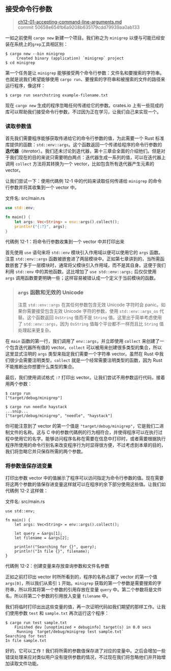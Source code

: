 ## 接受命令行参数

> [ch12-01-accepting-command-line-arguments.md](https://github.com/rust-lang/book/blob/master/second-edition/src/ch12-01-accepting-command-line-arguments.md)
> <br>
> commit 50658e654fb6a9208b635179cdd79939aa0ab133

一如之前使用 `cargo new` 新建一个项目。我们称之为 `minigrep` 以便与可能已经安装在系统上的`grep`工具相区别：

```text
$ cargo new --bin minigrep
     Created binary (application) `minigrep` project
$ cd minigrep
```

第一个任务是让 `minigrep` 能够接受两个命令行参数：文件名和要搜索的字符串。也就是说我们希望能够使用 `cargo run`、要搜索的字符串和被搜索的文件的路径来运行程序，像这样：

```text
$ cargo run searchstring example-filename.txt
```

现在 `cargo new` 生成的程序忽略任何传递给它的参数。crates.io 上有一些现成的库可以帮助我们接受命令行参数，不过因为正在学习，让我们自己来实现一个。

### 读取参数值

首先我们需要程序能够获取传递给它的命令行参数的值，为此需要一个 Rust 标准库提供的函数：`std::env::args`。这个函数返回一个传递给程序的命令行参数的 **迭代器**（*iterator*）。我们还未讨论到迭代器，第十三章会全面的介绍他们。但是对于我们现在的目的来说只需要明白两点：迭代器生成一系列的值，可以在迭代器上调用 `collect` 方法将其转换为一个 vector，比如包含所有迭代器产生元素的 vector。

让我们尝试一下：使用代碼例 12-1 中的代码来读取任何传递给 `minigrep` 的命令行参数并将其收集到一个 vector 中。

<span class="filename">文件名: src/main.rs</span>

```rust
use std::env;

fn main() {
    let args: Vec<String> = env::args().collect();
    println!("{:?}", args);
}
```

代碼例 12-1：将命令行参数收集到一个 vector 中并打印出来

首先使用 `use` 语句来将 `std::env` 模块引入作用域以便可以使用它的 `args` 函数。注意 `std::env::args` 函数被嵌套进了两层模块中。正如第七章讲到的，当所需函数嵌套了多于一层模块时，通常将父模块引入作用域，而不是其自身。这便于我们利用 `std::env` 中的其他函数。这比增加了 `use std::env::args;` 后仅仅使用 `args` 调用函数要更明确一些；这样容易被错认成一个定义于当前模块的函数。

> ### `args` 函数和无效的 Unicode
>
> 注意 `std::env::args` 在其任何参数包含无效 Unicode 字符时会 panic。如果你需要接受包含无效 Unicode 字符的参数，使用 `std::env::args_os` 代替。这个函数返回 `OsString` 值而不是 `String` 值。这里出于简单考虑使用了 `std::env::args`，因为 `OsString` 值每个平台都不一样而且比 `String` 值处理起来更复杂。

在 `main` 函数的第一行，我们调用了 `env::args`，并立即使用 `collect` 来创建了一个包含迭代器所有值的 vector。`collect` 可以被用来创建很多类型的集合，所以这里显式注明的 `args` 类型来指定我们需要一个字符串 vector。虽然在 Rust 中我们很少会需要注明类型，`collect` 就是一个经常需要注明类型的函数，因为 Rust 不能推断出你想要什么类型的集合。

最后，我们使用调试格式 `:?` 打印出 vector。让我们尝试不用参数运行代码，接着用两个参数：

```text
$ cargo run
["target/debug/minigrep"]

$ cargo run needle haystack
...snip...
["target/debug/minigrep", "needle", "haystack"]
```

你可能注意到了 vector 的第一个值是 `"target/debug/minigrep"`，它是我们二进制文件的名称。这与 C 中的参数代碼例的行为相符合，并使得程序可以在执行过程中使用它的名字。能够访问程序名称在需要在信息中打印时，或者需要根据执行程序所使用的命令行别名来改变程序行为时显得很方便，不过考虑到本章的目的，我们将忽略它并只保存所需的两个参数。

### 将参数值保存进变量

打印出参数 vector 中的值展示了程序可以访问指定为命令行参数的值。现在需要将这两个参数的值保存进变量这样就可以在程序的余下部分使用这些值。让我们如代碼例 12-2 这样做：

<span class="filename">文件名: src/main.rs</span>

```rust,should_panic
use std::env;

fn main() {
    let args: Vec<String> = env::args().collect();

    let query = &args[1];
    let filename = &args[2];

    println!("Searching for {}", query);
    println!("In file {}", filename);
}
```

代碼例 12-2：创建变量来存放查询参数和文件名参数

正如之前打印出 vector 时所所看到的，程序的名称占据了 vector 的第一个值 `args[0]`，所以我们从索引 `1` 开始。`minigrep` 获取的第一个参数是需要搜索的字符串，所以将其将第一个参数的引用存放在变量 `query` 中。第二个参数将是文件名，所以将第二个参数的引用放入变量 `filename` 中。

我们将临时打印出出这些变量的值，再一次证明代码如我们期望的那样工作。让我们使用参数 `test` 和 `sample.txt` 再次运行这个程序：

```text
$ cargo run test sample.txt
    Finished dev [unoptimized + debuginfo] target(s) in 0.0 secs
     Running `target/debug/minigrep test sample.txt`
Searching for test
In file sample.txt
```

好的，它可以工作！我们将所需的参数值保存进了对应的变量中。之后会增加一些错误处理来应对类似用户没有提供参数的情况，不过现在我们将忽略他们并开始增加读取文件功能。
